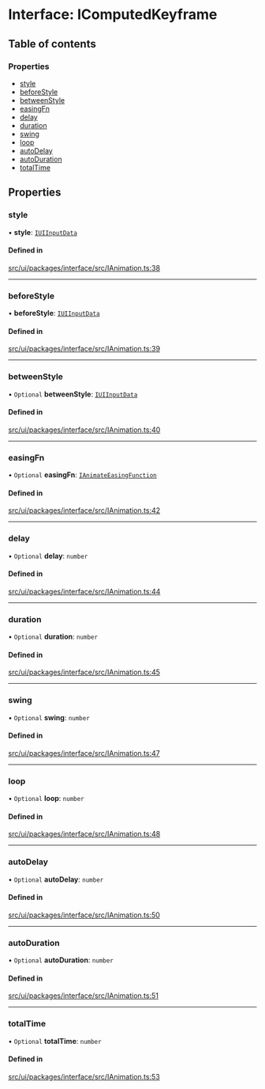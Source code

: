# Interface: IComputedKeyframe

## Table of contents

### Properties

- [style](IComputedKeyframe.md#style)
- [beforeStyle](IComputedKeyframe.md#beforestyle)
- [betweenStyle](IComputedKeyframe.md#betweenstyle)
- [easingFn](IComputedKeyframe.md#easingfn)
- [delay](IComputedKeyframe.md#delay)
- [duration](IComputedKeyframe.md#duration)
- [swing](IComputedKeyframe.md#swing)
- [loop](IComputedKeyframe.md#loop)
- [autoDelay](IComputedKeyframe.md#autodelay)
- [autoDuration](IComputedKeyframe.md#autoduration)
- [totalTime](IComputedKeyframe.md#totaltime)

## Properties

### style

• **style**: [`IUIInputData`](IUIInputData.md)

#### Defined in

[src/ui/packages/interface/src/IAnimation.ts:38](https://github.com/leaferjs/leafer-ui/blob/bf25826307b66b28129b03872bb2832c8787db48/packages/interface/src/IAnimation.ts#L38)

___

### beforeStyle

• **beforeStyle**: [`IUIInputData`](IUIInputData.md)

#### Defined in

[src/ui/packages/interface/src/IAnimation.ts:39](https://github.com/leaferjs/leafer-ui/blob/bf25826307b66b28129b03872bb2832c8787db48/packages/interface/src/IAnimation.ts#L39)

___

### betweenStyle

• `Optional` **betweenStyle**: [`IUIInputData`](IUIInputData.md)

#### Defined in

[src/ui/packages/interface/src/IAnimation.ts:40](https://github.com/leaferjs/leafer-ui/blob/bf25826307b66b28129b03872bb2832c8787db48/packages/interface/src/IAnimation.ts#L40)

___

### easingFn

• `Optional` **easingFn**: [`IAnimateEasingFunction`](IAnimateEasingFunction.md)

#### Defined in

[src/ui/packages/interface/src/IAnimation.ts:42](https://github.com/leaferjs/leafer-ui/blob/bf25826307b66b28129b03872bb2832c8787db48/packages/interface/src/IAnimation.ts#L42)

___

### delay

• `Optional` **delay**: `number`

#### Defined in

[src/ui/packages/interface/src/IAnimation.ts:44](https://github.com/leaferjs/leafer-ui/blob/bf25826307b66b28129b03872bb2832c8787db48/packages/interface/src/IAnimation.ts#L44)

___

### duration

• `Optional` **duration**: `number`

#### Defined in

[src/ui/packages/interface/src/IAnimation.ts:45](https://github.com/leaferjs/leafer-ui/blob/bf25826307b66b28129b03872bb2832c8787db48/packages/interface/src/IAnimation.ts#L45)

___

### swing

• `Optional` **swing**: `number`

#### Defined in

[src/ui/packages/interface/src/IAnimation.ts:47](https://github.com/leaferjs/leafer-ui/blob/bf25826307b66b28129b03872bb2832c8787db48/packages/interface/src/IAnimation.ts#L47)

___

### loop

• `Optional` **loop**: `number`

#### Defined in

[src/ui/packages/interface/src/IAnimation.ts:48](https://github.com/leaferjs/leafer-ui/blob/bf25826307b66b28129b03872bb2832c8787db48/packages/interface/src/IAnimation.ts#L48)

___

### autoDelay

• `Optional` **autoDelay**: `number`

#### Defined in

[src/ui/packages/interface/src/IAnimation.ts:50](https://github.com/leaferjs/leafer-ui/blob/bf25826307b66b28129b03872bb2832c8787db48/packages/interface/src/IAnimation.ts#L50)

___

### autoDuration

• `Optional` **autoDuration**: `number`

#### Defined in

[src/ui/packages/interface/src/IAnimation.ts:51](https://github.com/leaferjs/leafer-ui/blob/bf25826307b66b28129b03872bb2832c8787db48/packages/interface/src/IAnimation.ts#L51)

___

### totalTime

• `Optional` **totalTime**: `number`

#### Defined in

[src/ui/packages/interface/src/IAnimation.ts:53](https://github.com/leaferjs/leafer-ui/blob/bf25826307b66b28129b03872bb2832c8787db48/packages/interface/src/IAnimation.ts#L53)

